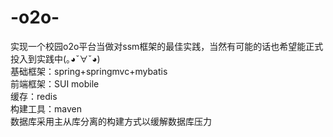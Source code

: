 # -o2o-
实现一个校园o2o平台当做对ssm框架的最佳实践，当然有可能的话也希望能正式投入到实践中(｡◕ˇ∀ˇ◕)</br>
基础框架：spring+springmvc+mybatis</br>
前端框架：SUI mobile</br>
缓存：redis</br>
构建工具：maven</br>
数据库采用主从库分离的构建方式以缓解数据库压力</br>
